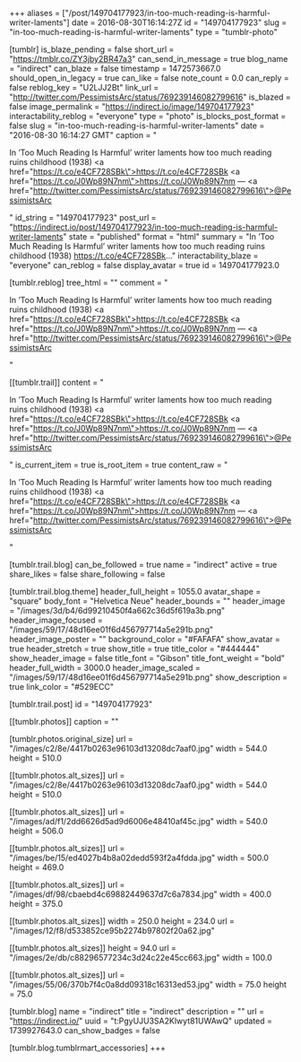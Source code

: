 +++
aliases = ["/post/149704177923/in-too-much-reading-is-harmful-writer-laments"]
date = 2016-08-30T16:14:27Z
id = "149704177923"
slug = "in-too-much-reading-is-harmful-writer-laments"
type = "tumblr-photo"

[tumblr]
is_blaze_pending = false
short_url = "https://tmblr.co/ZY3jby2BR47a3"
can_send_in_message = true
blog_name = "indirect"
can_blaze = false
timestamp = 1472573667.0
should_open_in_legacy = true
can_like = false
note_count = 0.0
can_reply = false
reblog_key = "U2LJJ2Bt"
link_url = "http://twitter.com/PessimistsArc/status/769239146082799616"
is_blazed = false
image_permalink = "https://indirect.io/image/149704177923"
interactability_reblog = "everyone"
type = "photo"
is_blocks_post_format = false
slug = "in-too-much-reading-is-harmful-writer-laments"
date = "2016-08-30 16:14:27 GMT"
caption = "<p>In ’Too Much Reading Is Harmful’ writer laments how too much reading ruins childhood (1938) <a href=\"https://t.co/e4CF728SBk\">https://t.co/e4CF728SBk</a> <a href=\"https://t.co/J0Wp89N7nm\">https://t.co/J0Wp89N7nm</a> — <a href=\"http://twitter.com/PessimistsArc/status/769239146082799616\">@PessimistsArc</a></p>"
id_string = "149704177923"
post_url = "https://indirect.io/post/149704177923/in-too-much-reading-is-harmful-writer-laments"
state = "published"
format = "html"
summary = "In ’Too Much Reading Is Harmful’ writer laments how too much reading ruins childhood (1938) https://t.co/e4CF728SBk..."
interactability_blaze = "everyone"
can_reblog = false
display_avatar = true
id = 149704177923.0

[tumblr.reblog]
tree_html = ""
comment = "<p>In ’Too Much Reading Is Harmful’ writer laments how too much reading ruins childhood (1938) <a href=\"https://t.co/e4CF728SBk\">https://t.co/e4CF728SBk</a> <a href=\"https://t.co/J0Wp89N7nm\">https://t.co/J0Wp89N7nm</a> — <a href=\"http://twitter.com/PessimistsArc/status/769239146082799616\">@PessimistsArc</a></p>"

[[tumblr.trail]]
content = "<p>In &rsquo;Too Much Reading Is Harmful&rsquo; writer laments how too much reading ruins childhood (1938) <a href=\"https://t.co/e4CF728SBk\">https://t.co/e4CF728SBk</a> <a href=\"https://t.co/J0Wp89N7nm\">https://t.co/J0Wp89N7nm</a> &mdash; <a href=\"http://twitter.com/PessimistsArc/status/769239146082799616\">@PessimistsArc</a></p>"
is_current_item = true
is_root_item = true
content_raw = "<p>In ’Too Much Reading Is Harmful’ writer laments how too much reading ruins childhood (1938) <a href=\"https://t.co/e4CF728SBk\">https://t.co/e4CF728SBk</a> <a href=\"https://t.co/J0Wp89N7nm\">https://t.co/J0Wp89N7nm</a> — <a href=\"http://twitter.com/PessimistsArc/status/769239146082799616\">@PessimistsArc</a></p>"

[tumblr.trail.blog]
can_be_followed = true
name = "indirect"
active = true
share_likes = false
share_following = false

[tumblr.trail.blog.theme]
header_full_height = 1055.0
avatar_shape = "square"
body_font = "Helvetica Neue"
header_bounds = ""
header_image = "/images/3d/b4/6d99210450f4a662c36d5f619a3b.png"
header_image_focused = "/images/59/17/48d16ee01f6d456797714a5e291b.png"
header_image_poster = ""
background_color = "#FAFAFA"
show_avatar = true
header_stretch = true
show_title = true
title_color = "#444444"
show_header_image = false
title_font = "Gibson"
title_font_weight = "bold"
header_full_width = 3000.0
header_image_scaled = "/images/59/17/48d16ee01f6d456797714a5e291b.png"
show_description = true
link_color = "#529ECC"

[tumblr.trail.post]
id = "149704177923"

[[tumblr.photos]]
caption = ""

[tumblr.photos.original_size]
url = "/images/c2/8e/4417b0263e96103d13208dc7aaf0.jpg"
width = 544.0
height = 510.0

[[tumblr.photos.alt_sizes]]
url = "/images/c2/8e/4417b0263e96103d13208dc7aaf0.jpg"
width = 544.0
height = 510.0

[[tumblr.photos.alt_sizes]]
url = "/images/ad/f1/2dd6626d5ad9d6006e48410af45c.jpg"
width = 540.0
height = 506.0

[[tumblr.photos.alt_sizes]]
url = "/images/be/15/ed4027b4b8a02dedd593f2a4fdda.jpg"
width = 500.0
height = 469.0

[[tumblr.photos.alt_sizes]]
url = "/images/df/98/cbaebd4c69882449637d7c6a7834.jpg"
width = 400.0
height = 375.0

[[tumblr.photos.alt_sizes]]
width = 250.0
height = 234.0
url = "/images/12/f8/d533852ce95b2274b97802f20a62.jpg"

[[tumblr.photos.alt_sizes]]
height = 94.0
url = "/images/2e/db/c88296577234c3d24c22e45cc663.jpg"
width = 100.0

[[tumblr.photos.alt_sizes]]
url = "/images/55/06/370b7f4c0a8dd09318c16313ed53.jpg"
width = 75.0
height = 75.0

[tumblr.blog]
name = "indirect"
title = "indirect"
description = ""
url = "https://indirect.io/"
uuid = "t:PgyUJU3SA2Klwyt81UWAwQ"
updated = 1739927643.0
can_show_badges = false

[tumblr.blog.tumblrmart_accessories]
+++
